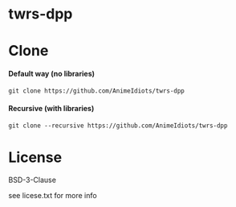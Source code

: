 # twrs-dpp

# Clone 
#### Default way (no libraries)
`git clone https://github.com/AnimeIdiots/twrs-dpp`
#### Recursive (with libraries)
`git clone --recursive https://github.com/AnimeIdiots/twrs-dpp`

# License
BSD-3-Clause

see licese.txt for more info
